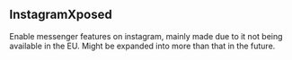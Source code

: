 ## InstagramXposed

Enable messenger features on instagram, mainly made due to it not being available in the EU. Might be expanded into more than that in the future.
